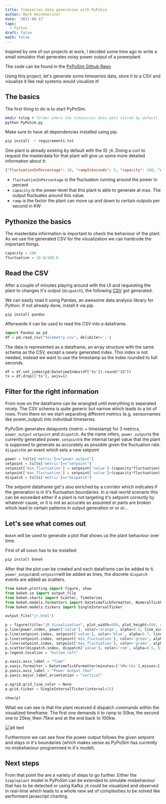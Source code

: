 ```yaml
---
title: Timeseries data generation with PyPoSim
author: Mark Keinhoerster
date: '2017-09-17'
tags:
  - Python
draft: false
math: false
---
```

 
Inspired by one of our projects at work, I decided some time ago 
to write a small simulator that generates noisy power output 
of a powerplant.

The code can be found in the [PyPoSim Github Repo](https://github.com/crazzle/PyPoSim)

Using this project, let's generate some timeseries data, store it to a CSV and visualize it
like real systems would visualize it!

## The basics

The first thing to do is to start PyPoSim.

```bash
mkdir tslog # folder where the timeseries data gets stored by default 
python PyPoSim.py
```

Make sure to have all dependencies installed using pip.

```bash
pip install -r requirements.txt
```

One plant is already existing by default with the ID `jR`. Doing a curl to request the masterdata for that plant will give 
us some more detailed information about it: 

```json
{"fluctuationInPercentage": 10, "rampInSeconds": 5, "capacity": 100, "uid": "jR", "name": "Default"}
```

- `fluctuationInPercentage` is the fluctuation running around the power in percent
- `capacity` is the power-level that this plant is able to generate at max. The output fluctuates around this value.
- `ramp` is the factor the plant can move up and down to certain outputs per second in KW

## Pythonize the basics

The masterdata information is important to check the behaviour of the plant. As we use the generated CSV for the visualization
we can hardcode the important things.

```python
capacity = 100
fluctuation = 10.0/100.0
```

## Read the CSV

After a couple of minutes playing around with the UI and requesting the plant 
to changes it's output (`dispatch`), the following [CSV](/post/2017-09-17-data-generation-with-pyposim/telemetry.csv) 
got generated.

We can easily read it using Pandas, an awesome data analysis library for Python.
If not already done, install it via pip.

```bash
pip install pandas
```

Afterwards it can be used to read the CSV into a dataframe.

```python
import Pandas as pd
df = pd.read_csv("telemetry.csv", delimiter=';')
```

The data is represented as a dataframe, an array structure with the same schema as the CSV, except a newly generated
index. This index is not needed, instead we want to use the timestamp as the index rounded to full seconds.

```
df = df.set_index(pd.DatetimeIndex(df['ts']).round("1S"))
ts = df.drop(['ts'], axis=1)
```

## Filter for the right information

From now on the dataframe can be wrangled until everything is seperated nicely.
The CSV schema is quite generic but narrow which leads to a lot of rows. From there
on we start separating different metrics (e.g. sensornames like power_output) into 
individual timeseries.

PyPoSim generates datapoints (metric + timestamp) for 3 metrics, `power_output`
`setpoint` and `dispatch`. As the name infers, `power_output`is the currently generated power.
`setpoint`is the internal target value that the plant is supposed to generate 
as accurately as possible given the fluctuation rate. `dispatch`is an event which sets a 
new setpoint

```python
power = ts[ts['metric']=="power_output"]
setpoint = ts[ts['metric']=="setpoint"]
setpoint['min_fluctuation'] = setpoint['value']-(capacity*fluctuation)
setpoint['max_fluctuation'] = setpoint['value']+(capacity*fluctuation)
dispatch = ts[ts['metric']=="dispatch"]
```

The setpoint dataframe get's also enriched by a corridor which indicates if
the generation is in it's fluctuation boundaries. In a real-world scenario this can
be exceeded either if a plant is not targeting it's setpoint correctly by whatever cause, 
or it is not as accurate as assumed or parts are broken which lead to certain
patterns in output generation or or or...

## Let's see what comes out

`Bokeh` will be used to generate a plot that shows us the plant behaviour over time.

First of all `bokeh` has to be installed:

```bash
pip install bokeh
```

After that the plot can be created and each dataframe can be added to it.
`power_output`and `setpoint`will be added as lines, the discrete `dispatch` events
are added as scatters.

```python
from bokeh.plotting import figure, show
from bokeh.io import output_file
from bokeh.charts import Scatter, TimeSeries
from bokeh.models.formatters import DatetimeTickFormatter, NumeralTickFormatter
from bokeh.models.tickers import SingleIntervalTicker

output_file("jr.html")

p = figure(title="jR Visualization", plot_width=800, plot_height=500, x_axis_type="datetime")
p.line(power.index, power['value'], color='orange', alpha=0.5, line_width=2, legend="Power Output")
p.line(setpoint.index, setpoint['value'], color='blue', alpha=0.7, line_width=2, legend="Setpoint")
p.line(setpoint.index, setpoint['min_fluctuation'], color='green', alpha=0.9, line_width=2, legend="Min Fluctuation")
p.line(setpoint.index, setpoint['max_fluctuation'], color='green', alpha=0.9, line_width=2, legend="Max Fluctuation")
p.scatter(dispatch.index, dispatch['value'], color='red', alpha=0.5, line_width=5, legend="Dispatch")
p.legend.location = "bottom_left"

p.xaxis.axis_label = "Time"
p.xaxis.formatter = DatetimeTickFormatter(minutes=['%Mm:%Ss'],minsec=['%Mm:%Ss'])
p.yaxis.axis_label = "Power Output (kw)"
p.yaxis.major_label_orientation = "vertical"

p.xgrid.grid_line_color = None
p.grid.ticker = SingleIntervalTicker(interval=25)

show(p)
```

What we can see is that the plant received 4 dispatch commands within the visualized timeframe.
The first one demands it to ramp to 50kw, the second one to 25kw, then 75kw and at the end back 
to 100kw.

![alt text](/post/2017-09-17-data-generation-with-pyposim/graph.png "Visualization")

Furthermore we can see how the power output follows the given setpoint and stays in it's 
boundaries (which makes sense as PyPoSim has currently no misbehaviour programmed in it's model).


## Next steps

From that point the are a variety of steps to go further. Either the `Simpleplant` model in 
PyPoSim can be extended to simulate misbehaviour that has to be detected or using Kafka
`jR` could be visualized and observed in real-time which leads to a whole new set of 
complexities to be solved like performant javascript charting.

